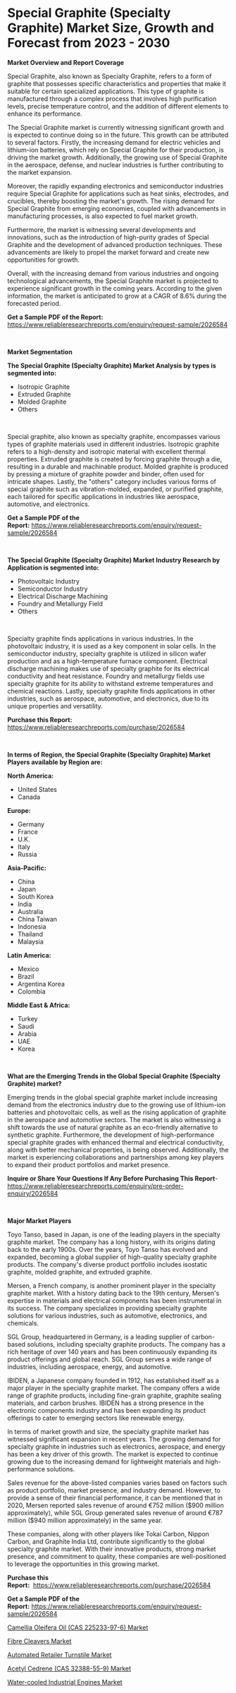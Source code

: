 <p><h1>Special Graphite (Specialty Graphite) Market Size, Growth and Forecast from 2023 - 2030</h1></p><p><strong>Market Overview and Report Coverage</strong></p>
<p><p>Special Graphite, also known as Specialty Graphite, refers to a form of graphite that possesses specific characteristics and properties that make it suitable for certain specialized applications. This type of graphite is manufactured through a complex process that involves high purification levels, precise temperature control, and the addition of different elements to enhance its performance.</p><p>The Special Graphite market is currently witnessing significant growth and is expected to continue doing so in the future. This growth can be attributed to several factors. Firstly, the increasing demand for electric vehicles and lithium-ion batteries, which rely on Special Graphite for their production, is driving the market growth. Additionally, the growing use of Special Graphite in the aerospace, defense, and nuclear industries is further contributing to the market expansion.</p><p>Moreover, the rapidly expanding electronics and semiconductor industries require Special Graphite for applications such as heat sinks, electrodes, and crucibles, thereby boosting the market's growth. The rising demand for Special Graphite from emerging economies, coupled with advancements in manufacturing processes, is also expected to fuel market growth.</p><p>Furthermore, the market is witnessing several developments and innovations, such as the introduction of high-purity grades of Special Graphite and the development of advanced production techniques. These advancements are likely to propel the market forward and create new opportunities for growth.</p><p>Overall, with the increasing demand from various industries and ongoing technological advancements, the Special Graphite market is projected to experience significant growth in the coming years. According to the given information, the market is anticipated to grow at a CAGR of 8.6% during the forecasted period.</p></p>
<p><strong>Get a Sample PDF of the Report:</strong> <a href="https://www.reliableresearchreports.com/enquiry/request-sample/2026584">https://www.reliableresearchreports.com/enquiry/request-sample/2026584</a></p>
<p>&nbsp;</p>
<p><strong>Market Segmentation</strong></p>
<p><strong>The Special Graphite (Specialty Graphite) Market Analysis by types is segmented into:</strong></p>
<p><ul><li>Isotropic Graphite</li><li>Extruded Graphite</li><li>Molded Graphite</li><li>Others</li></ul></p>
<p>&nbsp;</p>
<p><p>Special graphite, also known as specialty graphite, encompasses various types of graphite materials used in different industries. Isotropic graphite refers to a high-density and isotropic material with excellent thermal properties. Extruded graphite is created by forcing graphite through a die, resulting in a durable and machinable product. Molded graphite is produced by pressing a mixture of graphite powder and binder, often used for intricate shapes. Lastly, the "others" category includes various forms of special graphite such as vibration-molded, expanded, or purified graphite, each tailored for specific applications in industries like aerospace, automotive, and electronics.</p></p>
<p><strong>Get a Sample PDF of the Report:</strong>&nbsp;<a href="https://www.reliableresearchreports.com/enquiry/request-sample/2026584">https://www.reliableresearchreports.com/enquiry/request-sample/2026584</a></p>
<p>&nbsp;</p>
<p><strong>The Special Graphite (Specialty Graphite) Market Industry Research by Application is segmented into:</strong></p>
<p><ul><li>Photovoltaic Industry</li><li>Semiconductor Industry</li><li>Electrical Discharge Machining</li><li>Foundry and Metallurgy Field</li><li>Others</li></ul></p>
<p>&nbsp;</p>
<p><p>Specialty graphite finds applications in various industries. In the photovoltaic industry, it is used as a key component in solar cells. In the semiconductor industry, specialty graphite is utilized in silicon wafer production and as a high-temperature furnace component. Electrical discharge machining makes use of specialty graphite for its electrical conductivity and heat resistance. Foundry and metallurgy fields use specialty graphite for its ability to withstand extreme temperatures and chemical reactions. Lastly, specialty graphite finds applications in other industries, such as aerospace, automotive, and electronics, due to its unique properties and versatility.</p></p>
<p><strong>Purchase this Report:</strong>&nbsp; <a href="https://www.reliableresearchreports.com/purchase/2026584">https://www.reliableresearchreports.com/purchase/2026584</a></p>
<p>&nbsp;</p>
<p><strong>In terms of Region, the Special Graphite (Specialty Graphite) Market Players available by Region are:</strong></p>
<p>
    <p> <strong> North America: </strong>
        <ul>
            <li>United States</li>
            <li>Canada</li>
        </ul>
        </p> 
    <p> <strong> Europe: </strong>
        <ul>
            <li>Germany</li>
            <li>France</li>
            <li>U.K.</li>
            <li>Italy</li>
            <li>Russia</li>
        </ul>
        </p> 
    <p> <strong> Asia-Pacific: </strong>
        <ul>
            <li>China</li>
            <li>Japan</li>
            <li>South Korea</li>
            <li>India</li>
            <li>Australia</li>
            <li>China Taiwan</li>
            <li>Indonesia</li>
            <li>Thailand</li>
            <li>Malaysia</li>
        </ul>
        </p> 
    <p> <strong> Latin America: </strong>
        <ul>
            <li>Mexico</li>
            <li>Brazil</li>
            <li>Argentina Korea</li>
            <li>Colombia</li>
        </ul>
        </p> 
    <p> <strong> Middle East & Africa: </strong>
        <ul>
            <li>Turkey</li>
            <li>Saudi</li>
            <li>Arabia</li>
            <li>UAE</li>
            <li>Korea</li>
        </ul>
    </p>
    </p>
<p>&nbsp;</p>
<p><strong>What are the Emerging Trends in the Global Special Graphite (Specialty Graphite) market?</strong></p>
<p><p>Emerging trends in the global special graphite market include increasing demand from the electronics industry due to the growing use of lithium-ion batteries and photovoltaic cells, as well as the rising application of graphite in the aerospace and automotive sectors. The market is also witnessing a shift towards the use of natural graphite as an eco-friendly alternative to synthetic graphite. Furthermore, the development of high-performance special graphite grades with enhanced thermal and electrical conductivity, along with better mechanical properties, is being observed. Additionally, the market is experiencing collaborations and partnerships among key players to expand their product portfolios and market presence.</p></p>
<p><strong>Inquire or Share Your Questions If Any Before Purchasing This Report</strong>- <a href="https://www.reliableresearchreports.com/enquiry/pre-order-enquiry/2026584">https://www.reliableresearchreports.com/enquiry/pre-order-enquiry/2026584</a></p>
<p>&nbsp;</p>
<p><strong>Major Market Players</strong></p>
<p><p>Toyo Tanso, based in Japan, is one of the leading players in the specialty graphite market. The company has a long history, with its origins dating back to the early 1900s. Over the years, Toyo Tanso has evolved and expanded, becoming a global supplier of high-quality specialty graphite products. The company's diverse product portfolio includes isostatic graphite, molded graphite, and extruded graphite.</p><p>Mersen, a French company, is another prominent player in the specialty graphite market. With a history dating back to the 19th century, Mersen's expertise in materials and electrical components has been instrumental in its success. The company specializes in providing specialty graphite solutions for various industries, such as automotive, electronics, and chemicals.</p><p>SGL Group, headquartered in Germany, is a leading supplier of carbon-based solutions, including specialty graphite products. The company has a rich heritage of over 140 years and has been continuously expanding its product offerings and global reach. SGL Group serves a wide range of industries, including aerospace, energy, and automotive.</p><p>IBIDEN, a Japanese company founded in 1912, has established itself as a major player in the specialty graphite market. The company offers a wide range of graphite products, including fine-grain graphite, graphite sealing materials, and carbon brushes. IBIDEN has a strong presence in the electronic components industry and has been expanding its product offerings to cater to emerging sectors like renewable energy.</p><p>In terms of market growth and size, the specialty graphite market has witnessed significant expansion in recent years. The growing demand for specialty graphite in industries such as electronics, aerospace, and energy has been a key driver of this growth. The market is expected to continue growing due to the increasing demand for lightweight materials and high-performance solutions.</p><p>Sales revenue for the above-listed companies varies based on factors such as product portfolio, market presence, and industry demand. However, to provide a sense of their financial performance, it can be mentioned that in 2020, Mersen reported sales revenue of around €752 million ($900 million approximately), while SGL Group generated sales revenue of around €787 million ($940 million approximately) in the same year.</p><p>These companies, along with other players like Tokai Carbon, Nippon Carbon, and Graphite India Ltd, contribute significantly to the global specialty graphite market. With their innovative products, strong market presence, and commitment to quality, these companies are well-positioned to leverage the opportunities in this growing market.</p></p>
<p><strong>Purchase this Report:</strong>&nbsp;&nbsp;<a href="https://www.reliableresearchreports.com/purchase/2026584">https://www.reliableresearchreports.com/purchase/2026584</a></p>
<p></p>
<p><strong>Get a Sample PDF of the Report:</strong>&nbsp;<a href="https://www.reliableresearchreports.com/enquiry/request-sample/2026584">https://www.reliableresearchreports.com/enquiry/request-sample/2026584</a></p>
<p><p><a href="https://medium.com/@karleeprice82/camellia-oleifera-oil-cas-225233-97-6-market-insight-market-trends-growth-forecasted-from-2023-f7a7100eb751">Camellia Oleifera Oil (CAS 225233-97-6) Market</a></p><p><a href="https://www.linkedin.com/pulse/fibre-cleavers-market-insights-players-forecast-till-2030-mzylf/">Fibre Cleavers Market</a></p><p><a href="https://github.com/marloy8/Market-Research-Report-List-1/blob/main/automated-retailer-turnstile-market.md">Automated Retailer Turnstile Market</a></p><p><a href="https://medium.com/@rosaerluke/acetyl-cedrene-cas-32388-55-9-market-trends-and-market-analysis-forecasted-for-period-2023-2030-2ef9d522fa29">Acetyl Cedrene (CAS 32388-55-9) Market</a></p><p><a href="https://github.com/aliciawhite5576/Market-Research-Report-List-1/blob/main/water-cooled-industrial-engines-market.md">Water-cooled Industrial Engines Market</a></p></p>